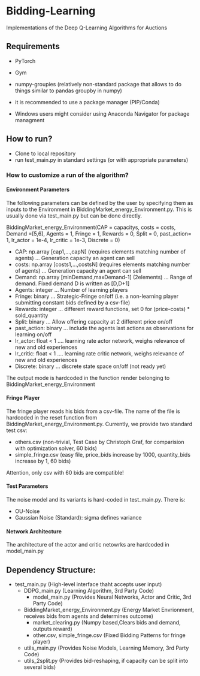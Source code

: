 # Bidding-Learning
Implementations of the Deep Q-Learning Algorithms for Auctions

## Requirements

- PyTorch
- Gym
- numpy-groupies (relatively non-standard package that allows to do things similar to pandas groupby in numpy)

- it is recommended to use a package manager (PIP/Conda)
- Windows users might consider using Anaconda Navigator for package managment

## How to run?

- Clone to local repository
- run test_main.py in standard settings (or with appropriate parameters)

### How to customize a run of the algorithm?

#### Environment Parameters

The following parameters can be defined by the user by specifying them as inputs to the Environment in BiddingMarket_energy_Environment.py. This is usually done via test_main.py but can be done directly.

BiddingMarket_energy_Environment(CAP = capacitys, costs = costs, Demand =[5,6], Agents = 1,                                       Fringe = 1, Rewards = 0, Split = 0, past_action= 1, lr_actor = 1e-4, lr_critic = 1e-3, Discrete = 0)

- CAP: np.array [cap1,...,capN]             (requires elements matching number of agents) ... Generation capacity an agent can sell 
- costs: np.array [costs1,...,costsN]       (requires elements matching number of agents) ... Generation capacity an agent can sell 
- Demand: np.array [minDemand,maxDemand-1]  (2elements) ... Range of demand. Fixed demand D is written as [D,D+1]
- Agents: integer ... Number of learning players
- Fringe: binary  ... Strategic-Fringe on/off (i.e. a non-learning player submitting constant bids defined by a csv-file)
- Rewards: integer ... different reward functions, set 0 for (price-costs) * sold_quantity
- Split: binary ... Allow offering capacity at 2 different price on/off
- past_action: binary ... include the agents last actions as observations for learning on/off
- lr_actor: float < 1 .... learning rate actor network, weighs relevance of new and old experiences
- lr_critic: float < 1 .... learning rate critic network, weighs relevance of new and old experiences
- Discrete: binary ... discrete state space on/off (not ready yet)

The output mode is hardcoded in the function render belonging to BiddingMarket_energy_Environment

#### Fringe Player

The fringe player reads his bids from a csv-file. The name of the file is hardcoded in the reset function from BiddingMarket_energy_Environment.py. Currently, we provide two standard test csv:

- others.csv (non-trivial, Test Case by Christoph Graf, for comparision with optimization solver, 60 bids)
- simple_fringe.csv (easy file, price_bids increase by 1000, quantity_bids increase by 1, 60 bids)

Attention, only csv with 60 bids are compatible!

#### Test Parameters

The noise model and its variants is hard-coded in test_main.py.
There is:
- OU-Noise
- Gaussian Noise (Standard): sigma defines variance

#### Network Architecture

The architecture of the actor and critic netowrks are hardcoded in model_main.py

## Dependency Structure:

  - test_main.py                                                            (High-level interface thaht accepts user input)
      - DDPG_main.py                                                            (Learning Algorithm,        3rd Party Code)
          - model_main.py                                      (Provides Neural Networks, Actor and Critic, 3rd Party Code)
      - BiddingMarket_energy_Environment.py   (Energy Market Envrionment, receives bids from agents and determines outcome)
          - market_clearing.py                                         (Numpy based,Clears bids and demand, outputs reward)
          - other.csv, simple_fringe.csv                                         (Fixed Bidding Patterns for fringe player)
      - utils_main.py                                              (Provides Noise Models, Learning Memory, 3rd Party Code)
      - utils_2split.py                                (Provides bid-reshaping, if capacity can be split into several bids)
